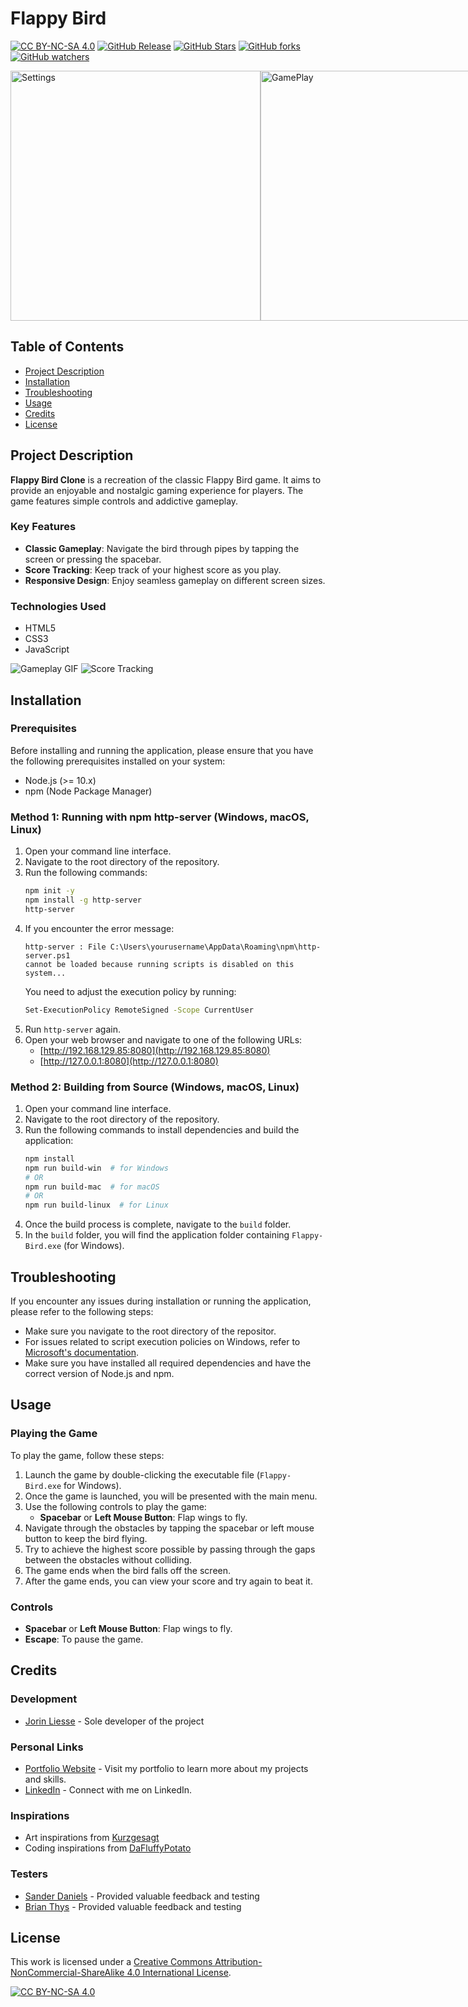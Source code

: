 # Flappy Bird
[![CC BY-NC-SA 4.0][cc-by-nc-sa-shield]][cc-by-nc-sa]
[![GitHub Release](https://img.shields.io/github/v/release/Jorin-Liesse/Flappy_Bird)](https://github.com/Jorin-Liesse/Flappy_Bird/releases)
[![GitHub Stars](https://img.shields.io/github/stars/Jorin-Liesse/Flappy_Bird)](https://github.com/Jorin-Liesse/Flappy_Bird/stargazers)
[![GitHub forks](https://img.shields.io/github/forks/Jorin-Liesse/Flappy_Bird)](https://github.com/Jorin-Liesse/Flappy_Bird/forks)
[![GitHub watchers](https://img.shields.io/github/watchers/Jorin-Liesse/Flappy_Bird)](https://github.com/Jorin-Liesse/Flappy_Bird/watchers)

<div style="display: flex; flex-direction: row;">
    <img src="https://github.com/Jorin-Liesse/Flappy_Bird/assets/66786568/8597f717-3c94-4363-aa9d-02ee4b49e750" alt="Settings" width="400"/>
    <img src="https://github.com/Jorin-Liesse/Flappy_Bird/assets/66786568/69d829f4-2902-4813-9cb4-89361648a6e6" alt="GamePlay" width="400"/>
</div>

## Table of Contents
- [Project Description](#Project-Description)
- [Installation](#Installation)
- [Troubleshooting](#Troubleshooting)
- [Usage](#Usage)
- [Credits](#Credits)
- [License](#License)

## Project Description
**Flappy Bird Clone** is a recreation of the classic Flappy Bird game. It aims to provide an enjoyable and nostalgic gaming experience for players. The game features simple controls and addictive gameplay.

### Key Features

- **Classic Gameplay**: Navigate the bird through pipes by tapping the screen or pressing the spacebar.
- **Score Tracking**: Keep track of your highest score as you play.
- **Responsive Design**: Enjoy seamless gameplay on different screen sizes.

### Technologies Used

- HTML5
- CSS3
- JavaScript

![Gameplay GIF](path/to/gameplay.gif)
![Score Tracking](path/to/score-tracking.gif)

## Installation

### Prerequisites
Before installing and running the application, please ensure that you have the following prerequisites installed on your system:

- Node.js (>= 10.x)
- npm (Node Package Manager)

### Method 1: Running with npm http-server (Windows, macOS, Linux)

1. Open your command line interface.
2. Navigate to the root directory of the repository.
3. Run the following commands:
    ```bash
    npm init -y
    npm install -g http-server
    http-server
    ```
4. If you encounter the error message:
    ```
    http-server : File C:\Users\yourusername\AppData\Roaming\npm\http-server.ps1
    cannot be loaded because running scripts is disabled on this system...
    ```
    You need to adjust the execution policy by running:
    ```bash
    Set-ExecutionPolicy RemoteSigned -Scope CurrentUser
    ```
5. Run `http-server` again.
6. Open your web browser and navigate to one of the following URLs:
    - [http://192.168.129.85:8080](http://192.168.129.85:8080)
    - [http://127.0.0.1:8080](http://127.0.0.1:8080)

### Method 2: Building from Source (Windows, macOS, Linux)

1. Open your command line interface.
2. Navigate to the root directory of the repository.
3. Run the following commands to install dependencies and build the application:
    ```bash
    npm install
    npm run build-win  # for Windows
    # OR
    npm run build-mac  # for macOS
    # OR
    npm run build-linux  # for Linux
    ```
4. Once the build process is complete, navigate to the `build` folder.
5. In the `build` folder, you will find the application folder containing `Flappy-Bird.exe` (for Windows).
   
## Troubleshooting
If you encounter any issues during installation or running the application, please refer to the following steps:

- Make sure you navigate to the root directory of the repositor.
- For issues related to script execution policies on Windows, refer to [Microsoft's documentation](https://go.microsoft.com/fwlink/?LinkID=135170).
- Make sure you have installed all required dependencies and have the correct version of Node.js and npm.
  
## Usage
### Playing the Game

To play the game, follow these steps:

1. Launch the game by double-clicking the executable file (`Flappy-Bird.exe` for Windows).
2. Once the game is launched, you will be presented with the main menu.
3. Use the following controls to play the game:
   - **Spacebar** or **Left Mouse Button**: Flap wings to fly.
4. Navigate through the obstacles by tapping the spacebar or left mouse button to keep the bird flying.
5. Try to achieve the highest score possible by passing through the gaps between the obstacles without colliding.
6. The game ends when the bird falls off the screen.
7. After the game ends, you can view your score and try again to beat it.

### Controls

- **Spacebar** or **Left Mouse Button**: Flap wings to fly.
- **Escape**: To pause the game.

## Credits
### Development

- [Jorin Liesse](https://github.com/Jorin-Liesse) - Sole developer of the project

### Personal Links

- [Portfolio Website](https://jorin-liesse.github.io/Portfolio/) - Visit my portfolio to learn more about my projects and skills.
- [LinkedIn](https://www.linkedin.com/in/jorin-liesse-755774287/) - Connect with me on LinkedIn.

### Inspirations
- Art inspirations from [Kurzgesagt](https://www.youtube.com/@kurzgesagt)
- Coding inspirations from [DaFluffyPotato](https://www.youtube.com/@DaFluffyPotato)

### Testers

- [Sander Daniels](https://www.linkedin.com/in/sander-daniels-429a11293/) - Provided valuable feedback and testing
- [Brian Thys](https://www.linkedin.com/in/brian-thys-4a88492a4/) - Provided valuable feedback and testing

## License
This work is licensed under a
[Creative Commons Attribution-NonCommercial-ShareAlike 4.0 International License][cc-by-nc-sa].

[![CC BY-NC-SA 4.0][cc-by-nc-sa-image]][cc-by-nc-sa]

[cc-by-nc-sa]: http://creativecommons.org/licenses/by-nc-sa/4.0/
[cc-by-nc-sa-image]: https://licensebuttons.net/l/by-nc-sa/4.0/88x31.png
[cc-by-nc-sa-shield]: https://img.shields.io/badge/License-CC%20BY--NC--SA%204.0-lightgrey.svg
